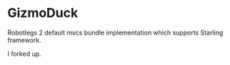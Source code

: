 # GizmoDuck

Robotlegs 2 default mvcs bundle implementation which supports Starling framework.

I forked up.